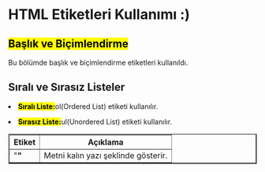 <h1><b>HTML Etiketleri Kullanımı :)</b></h1>

<h2><mark>Başlık ve Biçimlendirme</mark></h2>
<p>Bu bölümde başlık ve biçimlendirme etiketleri kullanıldı.</p>
<table border="2">
  <tr>
    <th>Etiket</th>
    <th>Açıklama</th>
  </tr>
  <tr>
    <td>"<b>"</td>
    <td>Metni kalın yazı şeklinde gösterir.</td>
  </tr>
<h2>Sıralı ve Sırasız Listeler</h2>
<p><li><mark><b>Sıralı Liste:</b></mark>ol(Ordered List) etiketi kullanılır.</li></p>
<p><li><mark><b>Sırasız Liste:</b></mark>ul(Unordered List) etiketi kullanılır.</li></p>

